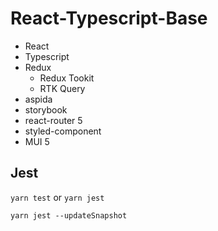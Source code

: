 # React-Typescript-Base
- React
- Typescript
- Redux
  - Redux Tookit
  - RTK Query
- aspida
- storybook
- react-router 5
- styled-component
- MUI 5

## Jest
```yarn test``` or ```yarn jest```

```yarn jest --updateSnapshot```

